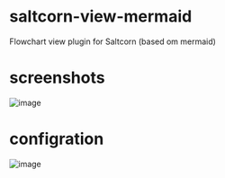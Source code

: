 # saltcorn-view-mermaid
Flowchart view plugin for Saltcorn (based om mermaid)

# screenshots 
![image](https://user-images.githubusercontent.com/327030/218207027-94e58b9d-7392-472a-94c7-cbc551fae38b.png)

# configration 
![image](https://user-images.githubusercontent.com/327030/218207161-5b6d4b23-c184-4777-9d64-d086d24cfc79.png)
